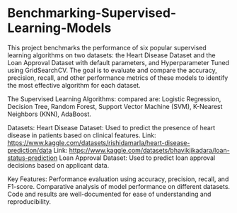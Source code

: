 # Benchmarking-Supervised-Learning-Models
This project benchmarks the performance of six popular supervised learning algorithms on two datasets: the Heart Disease Dataset and the Loan Approval Dataset with default parameters, and Hyperparameter Tuned using GridSearchCV. The goal is to evaluate and compare the accuracy, precision, recall, and other performance metrics of these models to identify the most effective algorithm for each dataset.

The Supervised Learning Algorithms: compared are:
Logistic Regression,
Decision Tree,
Random Forest,
Support Vector Machine (SVM),
K-Nearest Neighbors (KNN),
AdaBoost.

Datasets:
Heart Disease Dataset: Used to predict the presence of heart disease in patients based on clinical features.
Link: https://www.kaggle.com/datasets/rishidamarla/heart-disease-prediction/data
Link: https://www.kaggle.com/datasets/bhavikjikadara/loan-status-prediction
Loan Approval Dataset: Used to predict loan approval decisions based on applicant data.

Key Features:
Performance evaluation using accuracy, precision, recall, and F1-score.
Comparative analysis of model performance on different datasets.
Code and results are well-documented for ease of understanding and reproducibility.
